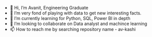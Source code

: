 - 👋 Hi, I’m Avanit, Engineering Graduate
- 👀 I’m very fond of playing with data to get new interesting facts.
- 🌱 I’m currently learning for Python, SQL, Power BI in depth
- 💞️ I’m looking to collaborate on Data analyst and machince learning
- 📫 How to reach me by searching repository name - av-kashi

<!---
av-kashi/av-kashi is a ✨ special ✨ repository because its `README.md` (this file) appears on your GitHub profile.
You can click the Preview link to take a look at your changes.
--->
